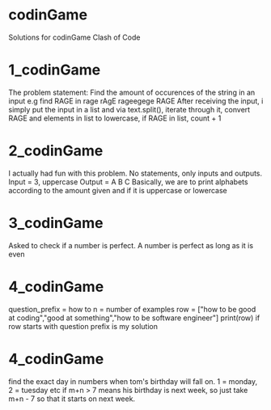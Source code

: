 # codinGame
Solutions for codinGame Clash of Code

# 1_codinGame
The problem statement: Find the amount of occurences of the string in an input e.g find RAGE in rage rAgE rageegege RAGE
After receiving the input, i simply put the input in a list and via text.split(), iterate through it, convert RAGE and elements in list to lowercase, if RAGE in list, count + 1

# 2_codinGame
I actually had fun with this problem. No statements, only inputs and outputs.
Input = 3, uppercase
Output = A B C
Basically, we are to print alphabets according to the amount given and if it is uppercase or lowercase

# 3_codinGame
Asked to check if a number is perfect. A number is perfect as long as it is even

# 4_codinGame
question_prefix = how to
n = number of examples
row = ["how to be good at coding","good at something","how to be software engineer"]
print(row) if row starts with question prefix is my solution

# 4_codinGame
find the exact day in numbers when tom's birthday will fall on. 1 = monday, 2 = tuesday etc
if m+n > 7 means his birthday is next week, so just take m+n - 7 so that it starts on next week.

